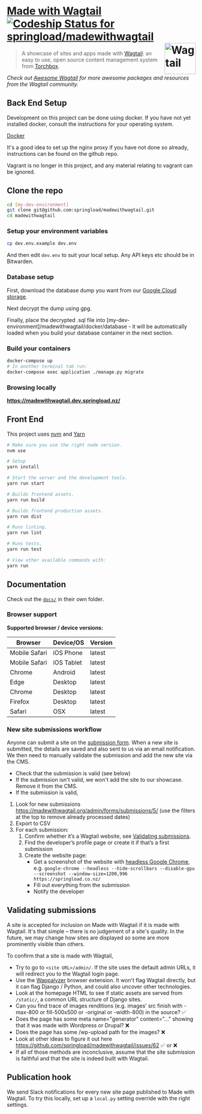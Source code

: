 [Made with Wagtail](http://madewithwagtail.org) [![Codeship Status for springload/madewithwagtail](https://codeship.com/projects/26741250-da6d-0132-ea89-328081b30bed/status?branch=master)](https://codeship.com/projects/79308) [<img src="https://github.com/torchbox/wagtail/blob/82171f70faaf0c8b8da278261e6f45fed529c899/docs/logo.png" width="83" align="right" alt="Wagtail">](https://wagtail.io/)
=================

> A showcase of sites and apps made with [Wagtail](https://wagtail.io/): an easy to use, open source content management system from [Torchbox](https://github.com/torchbox/wagtail).

*Check out [Awesome Wagtail](https://github.com/springload/awesome-wagtail) for more awesome packages and resources from the Wagtail community.*

## Back End Setup

Development on this project can be done using docker. If you have not yet
installed docker, consult the instructions for your operating system.

[Docker](https://docs.docker.com/)

It's a good idea to set up the nginx proxy if you have not done so already,
instructions can be found on the github repo.

Vagrant is no longer in this project, and any material relating to vagrant
can be ignored.

## Clone the repo

```sh
cd [my-dev-environment]
git clone git@github.com:springload/madewithwagtail.git
cd madewithwagtail
```
### Setup your environment variables

```sh
cp dev.env.example dev.env
```

And then edit `dev.env` to suit your local setup. Any API keys etc should be in Bitwarden.

### Database setup

First, download the database dump you want from our [Google Cloud storage](<https://console.cloud.google.com/storage/browser/springload-backups/madewithwagtail?pageState=(%22StorageObjectListTable%22:(%22f%22:%22%255B%255D%22))&project=springload-backups&prefix=&forceOnObjectsSortingFiltering=false>).

Next decrypt the dump using gpg.

Finally, place the decrypted .sql file into [my-dev-environment]/madewithwagtail/docker/database - it will be automatically loaded when you build your database container in the next section.

### Build your containers

```sh
docker-compose up
# In another terminal tab run:
docker-compose exec application ./manage.py migrate
```

### Browsing locally

**https://madewithwagtail.dev.springload.nz/**

## Front End

This project uses [nvm](https://github.com/creationix/nvm) and [Yarn](https://yarnpkg.com/lang/en/)

```sh
# Make sure you use the right node version.
nvm use

# Setup
yarn install

# Start the server and the development tools.
yarn run start

# Builds frontend assets.
yarn run build

# Builds frontend production assets.
yarn run dist

# Runs linting.
yarn run lint

# Runs tests.
yarn run test

# View other available commands with:
yarn run
```

## Documentation

Check out the [`docs/`](docs/) in their own folder.

### Browser support

**Supported browser / device versions:**

| Browser | Device/OS | Version |
|---------|-----------|---------|
| Mobile Safari | iOS Phone | latest |
| Mobile Safari | iOS Tablet | latest |
| Chrome | Android | latest |
| Edge | Desktop | latest |
| Chrome | Desktop | latest |
| Firefox | Desktop | latest |
| Safari | OSX | latest |

### New site submissions workflow

Anyone can submit a site on the [submission form](http://madewithwagtail.org/submit/). When a new site is submitted, the details are saved and also sent to us via an email notification. We then need to manually validate the submission and add the new site via the CMS.

- Check that the submission is valid (see below)
- If the submission isn't valid, we won't add the site to our showcase. Remove it from the CMS.
- If the submission is valid,

1. Look for new submissions https://madewithwagtail.org/admin/forms/submissions/5/ (use the filters at the top to remove already processed dates)
2. Export to CSV
3. For each submission:
    1. Confirm whether it’s a Wagtail website, see [Validating submissions](#validating-submissions).
    2. Find the developer’s profile page or create it if that’s a first submission
    3. Create the website page:
        - Get a screenshot of the website with [headless Google Chrome](https://developers.google.com/web/updates/2017/04/headless-chrome), e.g. `google-chrome --headless --hide-scrollbars --disable-gpu --screenshot --window-size=1200,996 https://springload.co.nz/`
        - Fill out everything from the submission
        - Notify the developer

## Validating submissions

A site is accepted for inclusion on Made with Wagtail if it is made with Wagtail. It's that simple – there is no judgement of a site's quality. In the future, we may change how sites are displayed so some are more prominently visible than others.

To confirm that a site is made with Wagtail,

- Try to go to `<site URL>/admin/`. If the site uses the default admin URLs, it will redirect you to the Wagtail login page.
- Use the [Wappalyzer](https://wappalyzer.com/) browser extension. It won't flag Wagtail directly, but it can flag Django / Python, and could also uncover other technologies.
- Look at the homepage HTML to see if static assets are served from `/static/`, a common URL structure of Django sites.
- Can you find trace of images renditions (e.g. images’ src finish with -max-800 or fill-500x500 or -original or -width-800) in the source? :white_check_mark:
- Does the page has some meta name="generator" content="..." showing that it was made with Wordpress or Drupal? :x:
- Does the page has some /wp-upload path for the images? :x:
- Look at other ideas to figure it out here https://github.com/springload/madewithwagtail/issues/62  :white_check_mark: or :x:
- If all of those methods are inconclusive, assume that the site submission is faithful and that the site is indeed built with Wagtail.

## Publication hook

We send Slack notifications for every new site page published to Made with Wagtail. To try this locally, set up a `local.py` setting override with the right settings.
 

